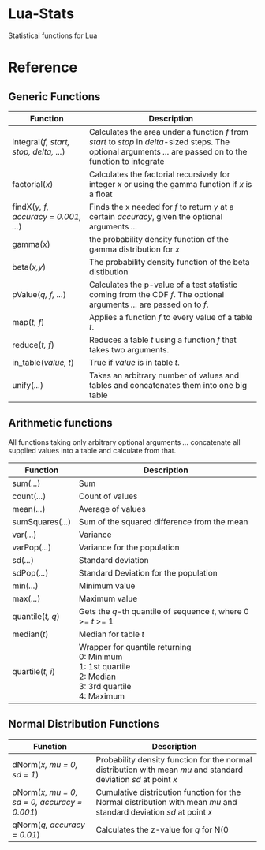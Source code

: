 # Lua-Stats
Statistical functions for Lua
# Reference
## Generic Functions
Function|Description
---|---
integral(*f, start, stop, delta, ...*)|Calculates the area under a function *f* from *start* to *stop* in *delta*-sized steps. The optional arguments *...* are passed on to the function to integrate
factorial(*x*)|Calculates the factorial recursively for integer *x* or using the gamma function if *x* is a float
findX(*y, f, accuracy = 0.001, ...*)|Finds the x needed for *f* to return *y* at a certain *accuracy*, given the optional arguments *...*
gamma(*x*)|the probability density function of the gamma distribution for *x*
beta(*x,y*)|The probability density function of the beta distibution
pValue(*q, f, ...*)| Calculates the p-value of a test statistic coming from the CDF *f*. The optional arguments *...* are passed on to *f*.
map(*t, f*)|Applies a function *f* to every value of a table *t*.
reduce(*t, f*)|Reduces a table *t* using a function *f* that takes two arguments.
in_table(*value, t*)|True if *value* is in table *t*.
unify(*...*)|Takes an arbitrary number of values and tables and concatenates them into one big table

## Arithmetic functions
All functions taking only arbitrary optional arguments *...* concatenate all supplied values into a table and calculate from that.  

Function|Description
---|---
sum(*...*)|Sum
count(*...*)|Count of values
mean(*...*)|Average of values
sumSquares(*...*)|Sum of the squared difference from the mean
var(*...*)|Variance
varPop(*...*)|Variance for the population
sd(*...*)|Standard deviation
sdPop(*...*)|Standard Deviation for the population
min(*...*)|Minimum value
max(*...*)|Maximum value
quantile(*t, q*)|Gets the *q*-th quantile of sequence *t*, where 0 >= *t* >= 1
median(*t*)|Median for table *t*
quartile(*t, i*)|Wrapper for quantile returning<br>0: Minimum<br>1: 1st quartile<br>2: Median<br>3: 3rd quartile<br>4: Maximum

## Normal Distribution Functions
Function|Description
---|---
dNorm(*x, mu = 0, sd = 1*)|Probability density function for the normal distribution with mean *mu* and standard deviation *sd* at point *x*
pNorm(*x, mu = 0, sd = 0, accuracy = 0.001*)|Cumulative distribution function for the Normal distribution with mean *mu* and standard deviation *sd* at point *x*
qNorm(*q, accuracy = 0.01*)| Calculates the z-value for *q* for N(0|1)
